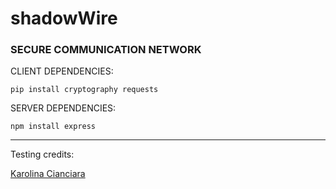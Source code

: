 # shadowWire
### SECURE COMMUNICATION NETWORK

CLIENT DEPENDENCIES:
```
pip install cryptography requests
```

SERVER DEPENDENCIES:
```
npm install express
```
<hr>
Testing credits:<br>

[Karolina Cianciara](https://github.com/cianciara)
